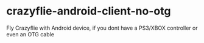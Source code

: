 crazyflie-android-client-no-otg
===============================

Fly Crazyflie with Android device, if you dont have a PS3/XBOX controller or even an OTG cable
